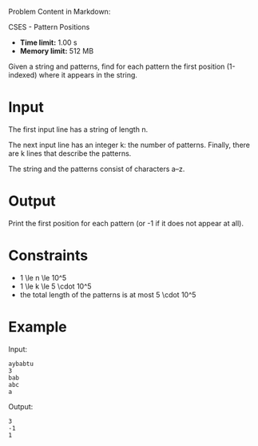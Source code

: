 Problem Content in Markdown:


CSES \- Pattern Positions




* **Time limit:** 1\.00 s
* **Memory limit:** 512 MB




Given a string and patterns, find for each pattern the first position (1\-indexed) where it appears in the string.


Input
=====


The first input line has a string of length n.


The next input line has an integer k: the number of patterns. Finally, there are k lines that describe the patterns.


The string and the patterns consist of characters a–z.


Output
======


Print the first position for each pattern (or \-1 if it does not appear at all).


Constraints
===========


* 1 \\le n \\le 10^5
* 1 \\le k \\le 5 \\cdot 10^5
* the total length of the patterns is at most 5 \\cdot 10^5


Example
=======


Input:



```
aybabtu
3
bab
abc
a

```

Output:



```
3
-1
1

```
 
